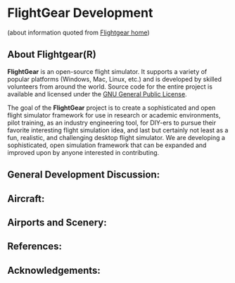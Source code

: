 # FlightGear Development #

(about information quoted from [Flightgear home](https://www.flightgear.org/about/))

## About Flightgear(R) ##

**FlightGear** is an open-source flight simulator.  It  supports a variety of popular platforms (Windows, Mac, Linux, etc.) and  is developed by skilled volunteers from around the world.  Source code  for the entire project is available and licensed under the [GNU General Public License](http://www.gnu.org/copyleft/gpl.html).

The goal of the **FlightGear** project is to create a  sophisticated and open flight simulator framework for use in research or academic environments, pilot training, as an industry engineering tool, for DIY-ers to pursue their favorite interesting flight simulation  idea, and last but certainly not least as a fun, realistic, and  challenging desktop flight simulator. We are developing a sophisticated, open simulation framework that can be expanded and improved upon by  anyone interested in contributing.

## General Development Discussion: ##

## Aircraft: ##

## Airports and Scenery: ##

## References: ##

## Acknowledgements: ##
